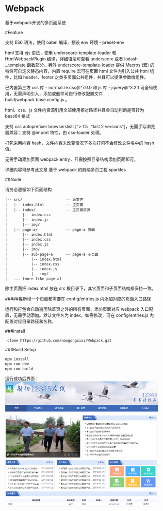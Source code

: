# Webpack
基于webpack开发的多页面系统

#Feature

支持 ES6 语法，使用 babel 编译，预设 env 环境 - preset-env

html 支持 ejs 语法，使用 underscore-template-loader 和 HtmlWebpackPlugin 编译，详细语法可查看 underscore 或者 lodash _.template 函数部分。另外 underscore-template-loader 提供 Macros (宏) 的特性可自定义静态内容，内置 require 宏可在页面 html 文件内引入公共 html 组件，比如 header、footer 之类多页面公共组件，并且可以提供参数给组件。

已内置第三方 css 库 - normalize.css@^7.0.0 和 js 库 - jquery@^3.2.1 可全局使用，无需声明引入，添加或删除可自行修改配置文件 build/webpack.base.config.js 。

html、css、js 文件内资源引用全部使用相对路径并且会自动判断是否转为 base64 格式

支持 css autoprefixer browserslist: ["> 1%, "last 2 versions"]，无需手写浏览器兼容；支持 @import 特性，由 css-loader 处理。

打包采用内容 hash，文件内容未改变情况下多次打包不会修改文件名中的 hash 值。

无需手动添加页面 webpack entry，只需按照目录结构添加页面即可。

详细内容可参考此文章 基于 webpack 的前端多页工程 sparkles

##Node

请务必遵循如下页面结构

	|-- src/                    -- 源文件
	|   |-- index.html          -- 主页面
	|   |-- index/              -- 主页面资源
	|       |-- index.css
	|       |-- index.js
	|       |-- img/
	|   |-- page-a/             -- page-a 页面
	|       |-- index.html
	|       |-- index.css
	|       |-- index.js
	|       |-- img/
	|       |-- sub-page-a      -- page-a 子页面
	|           |-- index.html
	|           |-- index.css
	|           |-- index.js
	|           |-- img/
	|   ... (more like page-a)
除主页面把 index.html 放在 src 根目录下，其它页面和子页面结构都保持一致。

#####每新增一个页面都需要在 config/entries.js 内添加对应的页面入口路径

运行和打包会自动遍历除首页之外的所有页面，添加页面对应 webpack 入口配置，无需手动添加。默认文件名为 index，如需修改，可在 config/entries.js 内配置对应目录路径和名称。

	

###Install

	 clone https://github.com/nangongxixi/Webpack.git


###Build Setup
	
	npm install
	npm run dev
	npm run build




运行成功后界面：
![avatar](/static/normal.png)